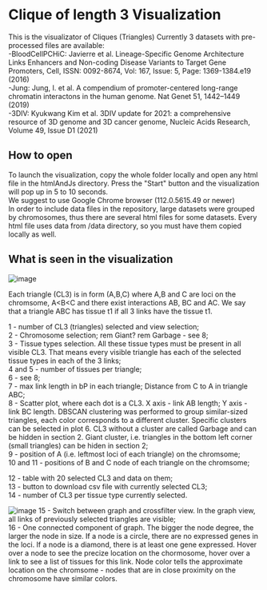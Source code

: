 # Clique of length 3 Visualization
This is the visualizator of Cliques (Triangles)
Currently 3 datasets with pre-processed files are available:\
-BloodCellPCHiC: Javierre et al. Lineage-Specific Genome Architecture Links Enhancers and Non-coding Disease Variants to Target Gene Promoters, Cell, ISSN: 0092-8674, Vol: 167, Issue: 5, Page: 1369-1384.e19 (2016)\
-Jung: Jung, I. et al. A compendium of promoter-centered long-range chromatin interactons in the human genome. Nat Genet 51, 1442–1449 (2019)\
-3DIV: Kyukwang Kim et al. 3DIV update for 2021: a comprehensive resource of 3D genome and 3D cancer genome, Nucleic Acids Research, Volume 49, Issue D1 (2021)

## How to open
To launch the visualization, copy the whole folder locally and open any html file in the htmlAndJs directory. Press the "Start" button and the visualization will pop up in 5 to 10 seconds. \
We suggest to use Google Chrome browser (112.0.5615.49 or newer) \
In order to include data files in the repository, large datasets were grouped by chromosomes, thus there are several html files for some datasets. Every html file uses data from /data directory, so you must have them copied locally as well.
## What is seen in the visualization
![image](https://user-images.githubusercontent.com/119489036/230384512-f07a0bca-1b3c-4433-aaa3-8c85084062b3.png)

Each triangle (CL3) is in form (A,B,C) where A,B and C are loci on the chromsome, A<B<C and there exist interactions AB, BC and AC.
We say that a triangle ABC has tissue t1 if all 3 links have the tissue t1.

1 - number of CL3 (triangles) selected and view selection;\
2 - Chromosome selection; rem Giant? rem Garbage - see 8;\
3 - Tissue types selection. All these tissue types must be present in all visible CL3. That means every visible triangle has each of the selected tissue types in each of the 3 links;\
4 and 5 - number of tissues per triangle;\
6 - see 8;\
7 - max link length in bP in each triangle; Distance from C to A in triangle ABC;\
8 - Scatter plot, where each dot is a CL3. X axis - link AB length; Y axis - link BC length. DBSCAN clustering was performed to group similar-sized triangles, each color corresponds to a different cluster. Specific clusters can be selected in plot 6. CL3 without a cluster are called Garbage and can be hidden in section 2. Giant cluster, i.e. triangles in the bottom left corner (small triangles) can be hiden in section 2;\
9 - position of A (i.e. leftmost loci of each triangle) on the chromsome;\
10 and 11 - positions of B and C node of each triangle on the chromsome;

12 - table with 20 selected CL3 and data on them;\
13 - button to download csv file with currently selected CL3;\
14 - number of CL3 per tissue type currently selected.

![image](https://user-images.githubusercontent.com/119489036/230392178-d7ef8194-aa90-4f66-9c30-85db63be9c10.png)
15 - Switch between graph and crossfilter view. In the graph view, all links of previously selected triangles are visible; \
16 - One connected component of graph. The bigger the node degree, the larger the node in size. If a node is a circle, there are no expressed genes in the loci. If a node is a diamond, there is at least one gene expressed. Hover over a node to see the precize location on the chormosome, hover over a link to see a list of tissues for this link. Node color tells the approximate location on the chromsome - nodes that are in close proximity on the chromosome have similar colors.
